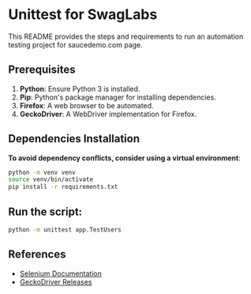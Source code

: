 # Unittest for SwagLabs

This README provides the steps and requirements to run an automation testing project for saucedemo.com page.

## Prerequisites

1. **Python**: Ensure Python 3 is installed.
3. **Pip**: Python's package manager for installing dependencies.
4. **Firefox**: A web browser to be automated.
5. **GeckoDriver**: A WebDriver implementation for Firefox.

## Dependencies Installation
**To avoid dependency conflicts, consider using a virtual environment**:
   ```bash
   python -m venv venv
   source venv/bin/activate
   pip install -r requirements.txt
   ```

## Run the script:
```bash
python -m unittest app.TestUsers
```

## References
- [Selenium Documentation](https://www.selenium.dev/documentation/)
- [GeckoDriver Releases](https://github.com/mozilla/geckodriver/releases)